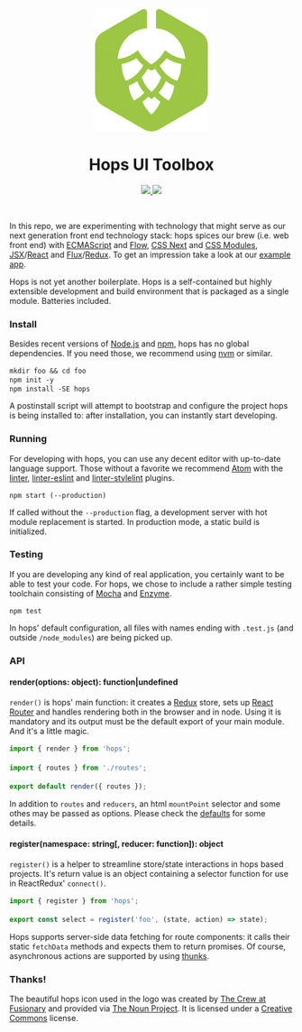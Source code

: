 
<p align="center">
  <img
    width="200"
    height="217"
    src="https://github.com/xing/hops/blob/master/logo.png?raw=true"
  />
</p>

<h1 align="center">Hops UI Toolbox</h1>

<p align="center">
  <a href="https://travis-ci.org/xing/hops">
    <img src="https://travis-ci.org/xing/hops.svg?branch=master">
  </a>
  <a href="https://david-dm.org/xing/hops">
    <img src="https://david-dm.org/xing/hops.svg">
  </a>
</p>
<p>&nbsp;</p>

In this repo, we are experimenting with technology that might serve as our next generation front end technology stack: hops spices our brew (i.e. web front end) with [ECMAScript](https://babeljs.io) and [Flow](http://flowtype.org), [CSS Next](http://cssnext.io) and [CSS Modules](https://github.com/css-modules/css-modules), [JSX](https://facebook.github.io/jsx/)/[React](https://facebook.github.io/react/) and [Flux](https://facebook.github.io/flux/)/[Redux](http://redux.js.org). To get an impression take a look at our [example app](https://github.com/xing/hops/tree/master/app).

Hops is not yet another boilerplate. Hops is a self-contained but highly extensible development and build environment that is packaged as a single module. Batteries included.

### Install

Besides recent versions of [Node.js](https://nodejs.org/en/) and [npm](https://www.npmjs.com), hops has no global dependencies. If you need those, we recommend using [nvm](https://github.com/creationix/nvm) or similar.

```
mkdir foo && cd foo
npm init -y
npm install -SE hops
```

A postinstall script will attempt to bootstrap and configure the project hops is being installed to: after installation, you can instantly start developing.

### Running

For developing with hops, you can use any decent editor with up-to-date language support. Those without a favorite we recommend [Atom](https://atom.io) with the [linter](https://atom.io/packages/linter), [linter-eslint](https://atom.io/packages/linter-eslint) and [linter-stylelint](https://atom.io/packages/linter-stylelint) plugins.

```
npm start (--production)
```

If called without the `--production` flag, a development server with hot module replacement is started. In production mode, a static build is initialized.

### Testing

If you are developing any kind of real application, you certainly want to be able to test your code. For hops, we chose to include a rather simple testing toolchain consisting of [Mocha](https://mochajs.org) and [Enzyme](http://airbnb.io/enzyme/).

```
npm test
```

In hops' default configuration, all files with names ending with `.test.js` (and outside `/node_modules`) are being picked up.

### API

#### render(options: object): function|undefined

`render()` is hops' main function: it creates a [Redux](https://github.com/reactjs/redux) store, sets up [React Router](https://github.com/reactjs/react-router) and handles rendering both in the browser and in node. Using it is mandatory and its output must be the default export of your main module. And it's a little magic.

```javascript
import { render } from 'hops';

import { routes } from './routes';

export default render({ routes });
```

In addition to `routes` and `reducers`, an html `mountPoint` selector and some othes may be passed as options. Please check the [defaults](https://github.com/xing/hops/blob/master/lib/defaults.js) for some details.

#### register(namespace: string[, reducer: function]): object

`register()` is a helper to streamline store/state interactions in hops based projects. It's return value is an object containing a selector function for use in ReactRedux' `connect()`.

```javascript
import { register } from 'hops';

export const select = register('foo', (state, action) => state);
```

Hops supports server-side data fetching for route components: it calls their static `fetchData` methods and expects them to return promises. Of course, asynchronous actions are supported by using [thunks](https://github.com/gaearon/redux-thunk).


### Thanks!

The beautiful hops icon used in the logo was created by [The Crew at Fusionary](https://thenounproject.com/fusionary/) and provided via [The Noun Project](https://thenounproject.com/term/hops/9254/). It is licensed under a [Creative Commons](http://creativecommons.org/licenses/by/3.0/us/) license.
